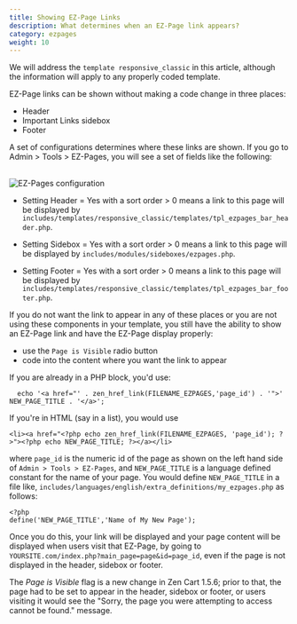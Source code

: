 ```yaml
---
title: Showing EZ-Page Links 
description: What determines when an EZ-Page link appears? 
category: ezpages
weight: 10
---
```


We will address the `template responsive_classic` in this article, 
although the information will apply to any properly coded template.

EZ-Page links can be shown without making a code change in three places: 

- Header
- Important Links sidebox
- Footer 

A set of configurations determines where these links are shown.  If you go to
Admin > Tools > EZ-Pages, you will see a set of fields like the following: 

<br />
<img src="/images/ezpages.png" alt="EZ-Pages configuration" />
<br />

- Setting Header = Yes with a sort order > 0 means a link to this page will be displayed by `includes/templates/responsive_classic/templates/tpl_ezpages_bar_header.php`. 

- Setting Sidebox = Yes with a sort order > 0 means a link to this page will be displayed by `includes/modules/sideboxes/ezpages.php`. 

- Setting Footer = Yes with a sort order > 0 means a link to this page will be displayed by `includes/templates/responsive_classic/templates/tpl_ezpages_bar_footer.php`. 

If you do not want the link to appear in any of these places or you are not using these components in your template, you still have the ability to  show an EZ-Page link and have the EZ-Page display properly: 

- use the `Page is Visible` radio button 
- code into the content where you want the link to appear 

If you are already in a PHP block, you'd use: 

```
  echo '<a href="' . zen_href_link(FILENAME_EZPAGES,'page_id') . '">' NEW_PAGE_TITLE . '</a>'; 
```

If you're in HTML (say in a list), you would use 

```
<li><a href="<?php echo zen_href_link(FILENAME_EZPAGES, 'page_id'); ?>"><?php echo NEW_PAGE_TITLE; ?></a></li>

```

where `page_id` is the numeric id of the page as shown on the left hand side of `Admin > Tools > EZ-Pages`, and `NEW_PAGE_TITLE` is a language defined constant for the name of your page.  You would define `NEW_PAGE_TITLE` in a file like, `includes/languages/english/extra_definitions/my_ezpages.php` as follows:

```
<?php 
define('NEW_PAGE_TITLE','Name of My New Page');
```

Once you do this, your link will be displayed and your page content will be displayed when users visit that EZ-Page, by going to `YOURSITE.com/index.php?main_page=page&id=page_id`, even if the page is not displayed in the header, sidebox or footer.  

The *Page is Visible* flag is a new change in Zen Cart 1.5.6; prior to that, the page had to be set to appear in the header, sidebox or footer, or users visiting it would see the "Sorry, the page you were attempting to access cannot be found." message.

